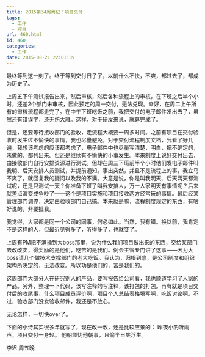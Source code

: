 ```yaml
---
title: 2015第34周周记：项目交付
tags:
  - 工作
  - 项目
url: 460.html
id: 460
categories:
  - 工作
date: 2015-08-21 22:01:39
---
```


最终等到这一刻了。终于等到交付日子了，以前什么不快，不爽，都过去了，都成为历史了。 

上周五下午测试报告出来，然后审核，然后各种流程上的审核，在下班之后半个小时，还差2个部门未审核，因此预定的周一交付，无法兑现。幸好，在周二上午所有的审核流程都走完了。在中午下班吃饭之前，我把交付的电子邮件发出去了，虽然还有错误字，还无伤大雅。这样，对于研发来说，就算完成了。
<!-- more --> 
但是，还要等待接收部门的验收，走流程大概要一周多时间。之前有项目在交付验收时发生过不愉快的事情，我也尽量避免，对于交付流程制度文档，我看了好几遍，我想该考虑的应该都考虑了，电子邮件中也尽量写清楚，明白，把不确定的，未做的，都列出来。但还是继续有不愉快的小事发生。本来制度上说好交付出去，由接收部门自行安排资源进行测试。但却在周三下班前半个小时他们发电子邮件叫我明、后天安排人员测试，并提前通知。事出突然，并且不是流程上的事，我立马不爽了，就回复我的疑问以及我的不满。大意是说，你是叫我明天、后天两天都测试呢，还是只测试一天？你准备下班了叫我安排人，万一人家明天有事情呢？后来就差点演变成争吵了——这个是项目实施和项目接收两方经常玩的事情。最后经某管理部门调停，决定由验收部门自己搞。本来就是嘛，流程制度规定的东西，有啥好说的，非要扯我。 

我觉得，大家都是同一个公司的同事，何必如此。当然，我有错。换以前，我肯定不是这样的人，但最近见得多了，听得多了，也就变了。 

上周有PM把不满捅到大boss那里，说为什么我们项目做出来的东西，交给某部门去改改卖，得奖励的是他们，吃苦的是我们。例会主管专门讲了这事——因为大boss请几个做技术支撑部门的老大吃饭。我认为，归根到底，是公司制度和组织架构所决定的，无法改变。所以功是他们的，苦是我们的。

这周部门大部分人在研究别人的产品，要写报告给公司看，我也顺道学习了人家的产品。另外，整理一下代码，该写注释的写注释，该打包的打包。再有就是项目交付后的收尾事，什么项目成员评价啊，项目个人总结表格填写啊，吃饭讨论啊。不过，验收部门没发验收邮件，我还是不放心。

无论怎样，一切快over了。

下面的小诗其实很多年就写了，现在改一改，还是比较应景的： 
昨夜小酌听雨声，项目交付一身轻。 他朝烦忧他朝事，且偷半日笑浮生。 

李迟 周五晚